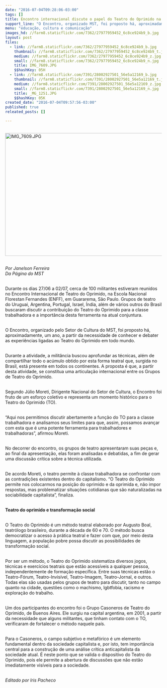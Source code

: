 ```yaml
---
date: "2016-07-04T09:28:06-03:00"
tags: []
title: Encontro internacional discute o papel do Teatro do Oprimido na transformação da sociedade
support_line: "O Encontro, organizado MST, foi proposto há, aproximadamente, um ano, a partir da necessidade de conhecer e debater as experiências ligadas ao Teatro do Oprimido em todo mundo"
menu: "educação, cultura e comunicação"
images_hd: //farm8.staticflickr.com/7362/27977959452_6c8ce924b9_b.jpg
layout: post
files:
  - link: //farm8.staticflickr.com/7362/27977959452_6c8ce924b9_b.jpg
    thumbnail: //farm8.staticflickr.com/7362/27977959452_6c8ce924b9_t.jpg
    medium: //farm8.staticflickr.com/7362/27977959452_6c8ce924b9_z.jpg
    small: //farm8.staticflickr.com/7362/27977959452_6c8ce924b9_n.jpg
    title: IMG_7609.JPG
    $$hashKey: 05H
  - link: //farm8.staticflickr.com/7391/28002927501_56e5a12169_b.jpg
    thumbnail: //farm8.staticflickr.com/7391/28002927501_56e5a12169_t.jpg
    medium: //farm8.staticflickr.com/7391/28002927501_56e5a12169_z.jpg
    small: //farm8.staticflickr.com/7391/28002927501_56e5a12169_n.jpg
    title: _MG_1251.JPG
    $$hashKey: 05K
created_date: "2016-07-04T09:57:56-03:00"
published: true
releated_posts: []

---
```

<p><br />
<img alt="IMG_7609.JPG" height="394" src="//farm8.staticflickr.com/7362/27977959452_6c8ce924b9_b.jpg" width="700" /></p>

<p><br />
<em>Por Janelson Ferreira<br />
Da P&aacute;gina do MST</em></p>

<p><br />
Durante os dias 27/06 a 02/07, cerca de 100 militantes estiveram reunidos no Encontro Internacional de Teatro do Oprimido, na Escola Nacional Florestan Fernandes (ENFF), em Guararema, S&atilde;o Paulo. Grupos de teatro do Uruguai, Argentina, Portugal, Israel, &Iacute;ndia, al&eacute;m de v&aacute;rios outros do Brasil buscaram discutir a contribui&ccedil;&atilde;o do Teatro do Oprimido para a classe trabalhadora e a import&acirc;ncia desta ferramenta na atual conjuntura.</p>

<p><br />
O Encontro, organizado pelo Setor de Cultura do MST, foi proposto h&aacute;, aproximadamente, um ano, a partir da necessidade de conhecer e debater as experi&ecirc;ncias ligadas ao Teatro do Oprimido em todo mundo.</p>

<p><br />
Durante a atividade, a milit&acirc;ncia buscou aprofundar as t&eacute;cnicas, al&eacute;m de compartilhar todo o ac&uacute;mulo obtido por esta forma teatral que, surgida no Brasil, est&aacute; presente em todos os continentes. A proposta &eacute; que, a partir desta atividade, se constitua uma articula&ccedil;&atilde;o internacional entre os Grupos de Teatro do Oprimido.</p>

<p><br />
Segundo J&uacute;lio Moreti, Dirigente Nacional do Setor de Cultura, o Encontro foi fruto de um esfor&ccedil;o coletivo e representa um momento hist&oacute;rico para o Teatro do Oprimido (TO).</p>

<p><br />
&ldquo;Aqui nos permitimos discutir abertamente a fun&ccedil;&atilde;o do TO para a classe trabalhadora e analisamos seus limites para que, assim, possamos avan&ccedil;ar com esta que &eacute; uma potente ferramenta para trabalhadores e trabalhadoras&rdquo;, afirmou Moreti.</p>

<p><br />
No decorrer do encontro, os grupos de teatro apresentaram suas pe&ccedil;as e, ao final da apresenta&ccedil;&atilde;o, elas foram analisadas e debatidas, a fim de gerar uma discuss&atilde;o cr&iacute;tica sobre a t&eacute;cnica utilizada.</p>

<p><br />
De acordo Moreti, o teatro permite &agrave; classe trabalhadora se confrontar com as contradi&ccedil;&otilde;es existentes dentro do capitalismo. &ldquo;O Teatro do Oprimido permite nos colocarmos na posi&ccedil;&atilde;o do oprimido e da oprimida e, n&atilde;o impor respostas, mas problematizar situa&ccedil;&otilde;es cotidianas que s&atilde;o naturalizadas na sociabilidade capitalista&rdquo;, finaliza.</p>

<p><br />
<strong>Teatro do oprimido e transforma&ccedil;&atilde;o social</strong></p>

<p><br />
O Teatro do Oprimido &eacute; um m&eacute;todo teatral elaborado por Augusto Boal, teatr&oacute;logo brasileiro, durante a d&eacute;cada de 60 e 70. O m&eacute;todo busca democratizar o acesso &agrave; pr&aacute;tica teatral e fazer com que, por meio desta linguagem, a popula&ccedil;&atilde;o pobre possa discutir as possibilidades de transforma&ccedil;&atilde;o social.</p>

<p><br />
Por ser um m&eacute;todo, o Teatro do Oprimido sistematiza diversos jogos, t&eacute;cnicas e exerc&iacute;cios teatrais que est&atilde;o acess&iacute;veis a qualquer pessoa, independentemente de forma&ccedil;&atilde;o espec&iacute;fica. Entre suas t&eacute;cnicas est&atilde;o o Teatro-F&oacute;rum, Teatro-Invis&iacute;vel, Teatro-Imagem, Teatro-Jornal, e outros. Todas elas s&atilde;o usadas pelos grupos de teatro para discutir, tanto no campo quanto na cidade, quest&otilde;es como o machismo, lgbtfobia, racismo e explora&ccedil;&atilde;o do trabalho.</p>

<p><br />
Um dos participantes do encontro foi o Grupo Casoneros de Teatro do Oprimido, de Buenos Aires. Ele surgiu na capital argentina, em 2001, a partir da necessidade que alguns militantes, que tinham contato com o TO, verificaram de fortalecer o m&eacute;todo naquele pa&iacute;s.</p>

<p><br />
Para o Casoneros, o campo subjetivo e metaf&oacute;rico &eacute; um elemento fundamental dentro da sociedade capitalista e, por isto, tem import&acirc;ncia central para a constru&ccedil;&atilde;o de uma an&aacute;lise cr&iacute;tica anticapitalista da sociedade atual. &Eacute; neste ponto que se valida o dispositivo do Teatro do Oprimido, pois ele permite a abertura de discuss&otilde;es que n&atilde;o est&atilde;o imediatamente vis&iacute;veis para a sociedade.</p>

<p><br />
<em>Editado por Iris Pacheco</em></p>
